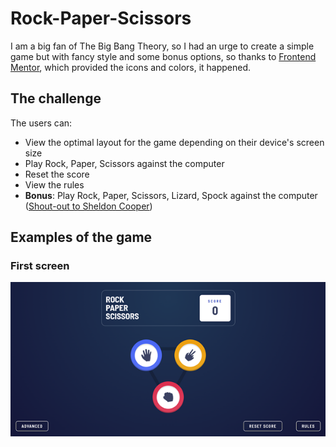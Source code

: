 # Rock-Paper-Scissors

I am a big fan of The Big Bang Theory, so I had an urge to create a simple game but with fancy style and some bonus options, so thanks to [Frontend Mentor](https://www.frontendmentor.io/challenges/rock-paper-scissors-game-pTgwgvgH), which provided the icons and colors, it happened.

## The challenge

The users can:
- View the optimal layout for the game depending on their device's screen size
- Play Rock, Paper, Scissors against the computer
- Reset the score
- View the rules
- **Bonus**: Play Rock, Paper, Scissors, Lizard, Spock against the computer  ([Shout-out to Sheldon Cooper](https://www.youtube.com/watch?v=Mk03NsUZfw0))

## Examples of the game

### First screen
![pgp](./images/Main_screen.png)
